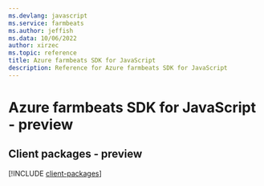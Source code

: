```yaml
---
ms.devlang: javascript
ms.service: farmbeats
ms.author: jeffish
ms.data: 10/06/2022
author: xirzec
ms.topic: reference
title: Azure farmbeats SDK for JavaScript
description: Reference for Azure farmbeats SDK for JavaScript
---
```

# Azure farmbeats SDK for JavaScript - preview

## Client packages - preview
[!INCLUDE [client-packages](farmbeats-client-index.md)]